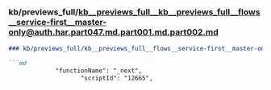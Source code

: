 ### kb/previews_full/kb__previews_full__kb__previews_full__flows__service-first__master-only@auth.har.part047.md.part001.md.part002.md

```md
### kb/previews_full/kb__previews_full__flows__service-first__master-only@auth.har.part047.md.part001.md (part 002)

```md
             "functionName": "_next",
                    "scriptId": "12665",
              
```

```

```
